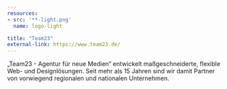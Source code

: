 ```yaml
---
resources:
- src: '**-light.png'
  name: logo-light

title: "Team23"
external-link: https://www.team23.de/
---
```


„Team23 - Agentur für neue Medien“ entwickelt maßgeschneiderte, flexible Web- und Designlösungen. Seit mehr als 15 Jahren sind wir damit Partner von vorwiegend regionalen und nationalen Unternehmen.


